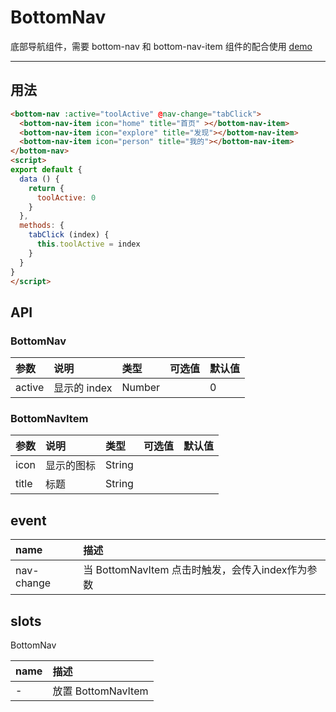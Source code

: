 # BottomNav

底部导航组件，需要 bottom-nav 和 bottom-nav-item 组件的配合使用  [demo](https://myronliu347.github.io/vue-carbon/#!/bottomNav)

------

## 用法

```html
<bottom-nav :active="toolActive" @nav-change="tabClick">
  <bottom-nav-item icon="home" title="首页" ></bottom-nav-item>
  <bottom-nav-item icon="explore" title="发现"></bottom-nav-item>
  <bottom-nav-item icon="person" title="我的"></bottom-nav-item>
</bottom-nav>
<script>
export default {
  data () {
    return {
      toolActive: 0
    }
  },
  methods: {
    tabClick (index) {
      this.toolActive = index
    }
  }
}
</script>
```

## API

### BottomNav

| 参数 | 说明 |	类型 | 可选值 | 默认值 |
| :---- | :---- | :---- | :---- | :---- |
| active | 显示的 index | Number | | 0 |

### BottomNavItem

| 参数 | 说明 |	类型 | 可选值 | 默认值 |
| :---- | :---- | :---- | :---- | :---- |
| icon | 显示的图标 | String | |  |
| title | 标题 | String | | |

## event

| name | 描述     |
| :------------- | :------------- |
| nav-change | 当 BottomNavItem 点击时触发，会传入index作为参数 |

## slots

BottomNav

| name | 描述     |
| :------------- | :------------- |
| -   | 放置 BottomNavItem |
